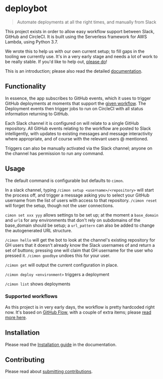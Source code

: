 # deploybot

> Automate deployments at all the right times, and manually from Slack

This project exists in order to allow easy workflow support between Slack,
GitHub and CircleCI. It is built using the Serverless framework for AWS Lambda,
using Python 3.7.

We wrote this to help us with our own current setup; to fill gaps in the tooling
we currently use. It's in a very early stage and needs a lot of work to be
really stable. If you'd like to help out, [please do](./docs/CONTRIBUTING.md)!

This is an introduction; please also read the detailed [documentation](./docs).

## Functionality

In essence, the app subscribes to GitHub events, which it uses to trigger GitHub
deployments at moments that support the
[given workflow](./docs/project_workflow.md). The Deployment events then trigger
jobs to run on CircleCI with all status information returning to GitHub.

Each Slack channel it is configured on will relate to a single GitHub
repository. All GitHub events relating to the workflow are posted to Slack
intelligently, with updates to existing messages and message interactivity where
appropriate, and of course with the relevant users @ mentioned.

Triggers can also be manually activated via the Slack channel; anyone on the
channel has permission to run any command.

## Usage

The default command is configurable but defaults to `cimon`.

In a slack channel, typing `/cimon setup <username>/<repository>` will start the
process off, and trigger a message asking you to select your GitHub username
from the list of users with access to that repository. `/cimon reset` will
forget the setup, though not the user connections.

`cimon set xxx yyy` allows settings to be set up; at the moment a `base_domain` and
`url`s for any environments that don't rely on subdomains of the base_domain should
be setup; a `url_pattern` can also be added to change the autogenerated URL
structure.

`/cimon hello` will get the bot to look at the channel's existing repository for
GH users that it doesn't already know the Slack usernames of and return a set of
buttons; pressing one will claim that GH username for the user who pressed it.
`/cimon goodbye` undoes this for your user.

`/cimon get` will output the current configuration in place.

`/cimon deploy <environment>` triggers a deployment

`/cimon list` shows deployments

### Supported workflows

As this project is in very early days, the workflow is pretty hardcoded right
now. It's based on [GitHub Flow](https://guides.github.com/introduction/flow/),
with a couple of extra items; please
[read more here](./docs/project_workflow.md).

## Installation

Please read the [Installation guide](./docs/installation.md) in the
documentation.

## Contributing

Please read about [submitting contributions](./docs/CONTRIBUTING.md).
